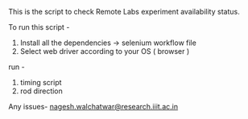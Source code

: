 This is the script to check Remote Labs experiment availability status.

To run this script - 
1. Install all the dependencies -> selenium workflow file
2. Select web driver according to your OS ( browser )

run - 
1. timing script
2. rod direction


Any issues- nagesh.walchatwar@research.iiit.ac.in
